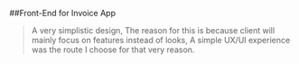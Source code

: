 ##Front-End for Invoice App
> A very simplistic design, The reason for this is because client will mainly focus on features instead of looks, A simple UX/UI experience was the route I choose for that very reason.
